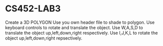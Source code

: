 CS452-LAB3
==========

Create a 3D POLYGON
Use you own header file to shade to polygon.
Use keyboard controls to rotate and translate the object.
Use W,A,S,D to translate the object up,left,down,right respectively.
Use I,J,K,L to rotate the object up,left,down,right repsectively.
